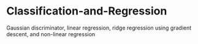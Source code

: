 # Classification-and-Regression
Gaussian discriminator, linear regression, ridge regression using gradient descent, and non-linear regression
